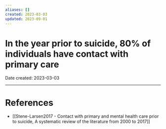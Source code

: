 ```yaml
---
aliases: []
created: 2023-03-03
updated: 2023-09-01
---
```


# In the year prior to suicide, 80% of individuals have contact with primary care
Date created: 2023-03-03



---
# References
* [[Stene-Larsen2017 - Contact with primary and mental health care prior to suicide, A systematic review of the literature from 2000 to 2017]]